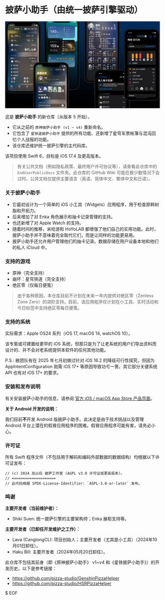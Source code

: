 # 披萨小助手（由统一披萨引擎驱动）

![](./PromotionMaterials/Images/ThePizzaHelper-ui-montage.png)

这是 **披萨小助手** 的新仓库（从版本 5 开始）。

* 它从之前的 `原神披萨小助手 (v1 ~ v4)` 重新命名。
* 它包含了 `星铁道披萨小助手` 提供的所有功能、还新增了星穹车票帐簿与混沌回忆个人战报的功能。
* 该仓库还维护统一披萨引擎的主代码库。

该项目使用 Swift 6，目标是 iOS 17.4 及更高版本。

> 有关公共文档（例如隐私政策、最终用户许可协议等），请查看此仓库中的 `EndUserPublicDocs` 文件夹。此仓库的 GitHub Wiki 可能在极少数情况下会过时。公共文档仅提供主要语言（英语、简体中文、繁体中文和日语）。

### 关于披萨小助手

* 它最初设计为一个简单的 iOS 小工具（Widgets）应用程序，用于检查原粹树脂和开拓力。
* 后来增加了对 Enka 角色展示和抽卡记录管理的支持。
* 也还新增了对 Apple Watch 的支持。
* 随着时间的推移，米哈游和 HoYoLAB 都增强了他们自己的实用功能。此时，披萨小助手并不意味着完全取代它们，而是让同样的功能更易用。
* 披萨小助手还允许用户管理他们的抽卡记录。数据存储在用户设备本地和他们的私人 iCloud 中。

### 支持的游戏

* 原神（完全支持）
* 崩坏：星穹铁道（完全支持）
* 绝区零（仅每日便笺）

> 由于各种原因，本仓库目前不计划在未来一年内提供对绝区零（Zenless Zone Zero）的进阶支持。目前，该应用程序仅计划在小工具、实时活动和今日标签中支持绝区零每日便笺。

### 支持的系统

实际需求：Apple OS24 系列（iOS 17, macOS 14, watchOS 10）。

该专案或可建置给更早的 iOS 系统，但那只是为了让老系统的用户们导出资料而设计的、并不会对老系统提供本软件的任何其他功能。

P.S.: 敝团队有在 2025 年七月初做过针对 iOS 16.2 的降级可行性探究，但因为 AppIntentConfiguration 刚需 iOS 17+ 等原因导致功亏一篑。其它部分关键系统 API 也有对 iOS 17+ 的要求。

### 安装和发布说明

有关安装披萨小助手的信息，请参阅 [官方 iOS / macOS App Store 产品页面](https://apps.apple.com/app/id1635319193)。

**关于 Android 开发的说明：**

我们目前**不**开发 Android 版披萨小助手。此决定是由于技术挑战以及管理 Android 平台上潜在的假冒应用程序的困难。假冒应用程序可能有害，请务必小心。

### 许可证

所有 Swift 程序文件（不包括用于解码和编码外部数据的数据结构）均根据以下许可证发布：

```
// (c) 2024 及以后 披萨工作室 (AGPL v3.0 许可证或更高版本)。
// ====================
// 此代码根据 SPDX-License-Identifier: `AGPL-3.0-or-later` 发布。
```

### 鸣谢

**主要开发者（当前维护者）：**

* Shiki Suen: 统一披萨引擎的主要架构师；Enka 展柜支持等。

**主要开发者（已卸任开发维护之工作）：**

* Lava (CanglongCL): 项目创始人；主要开发者（尤其是小工具）（2024年10月01日卸任）。
* Haku Bill: 主要开发者（2024年05月20日卸任）。

此仓库不包括其前身（即《原神披萨小助手》 v1~v4 和《星铁披萨小助手》）的开发历史。以下是参考链接：

* https://github.com/pizza-studio/GenshinPizzaHelper
* https://github.com/pizza-studio/HSRPizzaHelper

$ EOF
